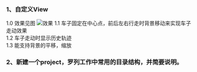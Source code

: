### 1、自定义View
1.0 效果见图
![效果](homework/imgRes/20190813110130.jpg)
1.1 车子固定在中心点，前后左右行走时背景移动来实现车子走动效果<br>
1.2 车子走动时显示历史轨迹<br>
1.3 能支持背景的平移，缩放<br>

### 2、新建一个project，罗列工作中常用的目录结构，并简要说明。

